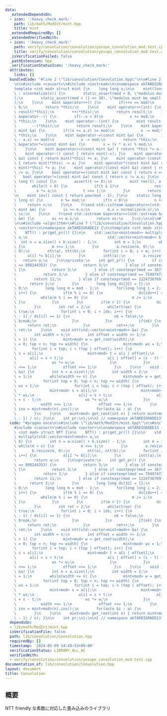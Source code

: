```yaml
---
data:
  _extendedDependsOn:
  - icon: ':heavy_check_mark:'
    path: lib/math/ModInt/mint.hpp
    title: mint
  _extendedRequiredBy: []
  _extendedVerifiedWith:
  - icon: ':heavy_check_mark:'
    path: verify/convolution/convolution/yosupo_convolution_mod.test.cpp
    title: verify/convolution/convolution/yosupo_convolution_mod.test.cpp
  _isVerificationFailed: false
  _pathExtension: hpp
  _verificationStatusIcon: ':heavy_check_mark:'
  attributes:
    links: []
  bundledCode: "#line 2 \"lib/convolution/Convolution.hpp\"\n\n#line 2 \"lib/math/ModInt/mint.hpp\"\
    \n\n#include <cassert>\n#include <iostream>\n\nnamespace akTARDIGRADE13 {\n\n\
    template <int mod> struct mint {\n    long long x;\n\n    mint(long long x = 0)\
    \ : x(normalize(x)) {\n        static_assert(mod > 0, \"modulus must be positive\"\
    );\n        static_assert(mod < (1 << 30), \"modulus must be small than 2*30\"\
    );\n    }\n\n    mint &operator++() {\n        if(++x == mod)\n            x =\
    \ 0;\n        return *this;\n    }\n\n    mint operator++(int) {\n        mint\
    \ result(*this);\n        ++(*this);\n        return result;\n    }\n\n    mint\
    \ &operator--() {\n        if(--x < 0)\n            x += mod;\n        return\
    \ *this;\n    }\n\n    mint operator--(int) {\n        mint result(*this);\n \
    \       --(*this);\n        return result;\n    }\n\n    mint &operator+=(const\
    \ mint &a) {\n        if((x += a.x) >= mod)\n            x -= mod;\n        return\
    \ *this;\n    }\n\n    mint &operator-=(const mint &a) {\n        if((x += mod\
    \ - a.x) >= mod)\n            x -= mod;\n        return *this;\n    }\n\n    mint\
    \ &operator*=(const mint &a) {\n        x = (x * a.x) % mod;\n        return *this;\n\
    \    }\n\n    mint &operator/=(const mint &a) { return *this *= a.inv(); }\n\n\
    \    mint operator-() const { return mint(-x); }\n    mint operator+(const mint\
    \ &a) const { return mint(*this) += a; }\n    mint operator-(const mint &a) const\
    \ { return mint(*this) -= a; }\n    mint operator*(const mint &a) const { return\
    \ mint(*this) *= a; }\n    mint operator/(const mint &a) const { return mint(*this)\
    \ /= a; }\n\n    bool operator==(const mint &a) const { return x == a.x; }\n \
    \   bool operator!=(const mint &a) const { return x != a.x; }\n\n    mint pow(long\
    \ long t) const {\n        assert(t >= 0);\n        mint res(1), a(*this);\n \
    \       while(t > 0) {\n            if(t & 1)\n                res *= a;\n   \
    \         a *= a;\n            t >>= 1;\n        }\n        return res;\n    }\n\
    \n    mint inv() const { return pow(mod - 2); }\n\n    static long long normalize(long\
    \ long n) {\n        n %= mod;\n        if(n < 0)\n            n += mod;\n   \
    \     return n;\n    }\n\n    friend std::istream &operator>>(std::istream &is,\
    \ mint &m) {\n        is >> m.x;\n        m.x = normalize(m.x);\n        return\
    \ is;\n    }\n\n    friend std::ostream &operator<<(std::ostream &os, const mint\
    \ &m) {\n        os << m.x;\n        return os;\n    }\n};\n\n}\n#line 4 \"lib/convolution/Convolution.hpp\"\
    \n\n#include <algorithm>\n#line 7 \"lib/convolution/Convolution.hpp\"\n#include\
    \ <vector>\n\nnamespace akTARDIGRADE13 {\n\ntemplate <int mod> struct NTT {\n\n\
    \    NTT() : pr(get_pr()) {}\n\n    std::vector<mint<mod>> multiply(std::vector<mint<mod>>\
    \ a,\n                                    std::vector<mint<mod>> b) {\n      \
    \  int n = a.size() + b.size() - 1;\n        int m = 1;\n        while(m < n)\
    \ {\n            m <<= 1;\n        }\n        a.resize(m, 0);\n        b.resize(m,\
    \ 0);\n        ntt(a), ntt(b);\n        for(int i = 0; i < m; i++) {\n       \
    \     a[i] *= b[i];\n        }\n        intt(a);\n        a.resize(n);\n     \
    \   return a;\n    }\n\nprivate:\n    int get_pr() {\n        if constexpr(mod\
    \ == 998244353) {\n            return 3;\n        } else if constexpr(mod == 469762049)\
    \ {\n            return 3;\n        } else if constexpr(mod == 167772161) {\n\
    \            return 3;\n        } else if constexpr(mod == 754974721) {\n    \
    \        return 11;\n        } else if constexpr(mod == 1224736769) {\n      \
    \      return 3;\n        }\n        long long ds[32] = {};\n        int idx =\
    \ 0;\n        long long m = mod - 1;\n        for(long long i = 2; i * i <= m;\
    \ i++) {\n            if(m % i == 0) {\n                ds[idx++] = i;\n     \
    \           while(m % i == 0) {\n                    m /= i;\n               \
    \ }\n            }\n        }\n        if(m > 1) {\n            ds[idx++] = m;\n\
    \        }\n        int ret = 2;\n        while(true) {\n            bool ok =\
    \ true;\n            for(int i = 0; i < idx; i++) {\n                if(mint<mod>(ret).pow((mod\
    \ - 1) / ds[i]) == 1) {\n                    ok = false;\n                   \
    \ break;\n                }\n            }\n            if(ok) {\n           \
    \     return ret;\n            }\n            ret++;\n        }\n        return\
    \ ret;\n    }\n\n    void ntt(std::vector<mint<mod>> &a) {\n        int n = a.size();\n\
    \        int width = n;\n        int offset = width >> 1;\n        while(width\
    \ > 1) {\n            mint<mod> w = get_root(width);\n            for(int top\
    \ = 0; top < n; top += width) {\n                mint<mod> ws = 1;\n         \
    \       for(int i = top; i < (top | offset); i++) {\n                    mint<mod>\
    \ s = a[i];\n                    mint<mod> t = a[i | offset];\n              \
    \      a[i] = s + t;\n                    a[i | offset] = (s - t) * ws;\n    \
    \                ws *= w;\n                }\n            }\n            width\
    \ >>= 1;\n            offset >>= 1;\n        }\n    }\n\n    void intt(std::vector<mint<mod>>\
    \ &a) {\n        int n = a.size();\n        int width = 2;\n        int offset\
    \ = 1;\n        while(width <= n) {\n            mint<mod> w = get_root(width).inv();\n\
    \            for(int top = 0; top < n; top += width) {\n                mint<mod>\
    \ ws = 1;\n                for(int i = top; i < (top | offset); i++) {\n     \
    \               mint<mod> s = a[i];\n                    mint<mod> t = a[i | offset]\
    \ * ws;\n                    a[i] = s + t;\n                    a[i | offset]\
    \ = s - t;\n                    ws *= w;\n                }\n            }\n \
    \           width <<= 1;\n            offset <<= 1;\n        }\n        mint<mod>\
    \ inv = mint<mod>(n).inv();\n        for(auto &i : a) {\n            i *= inv;\n\
    \        }\n    }\n\n    mint<mod> get_root(int n) { return mint<mod>(pr).pow((mod\
    \ - 1) / n); }\n\n    int pr;\n};\n\n} // namespace akTARDIGRADE13\n"
  code: "#pragma once\n\n#include \"lib/math/ModInt/mint.hpp\"\n\n#include <algorithm>\n\
    #include <cassert>\n#include <vector>\n\nnamespace akTARDIGRADE13 {\n\ntemplate\
    \ <int mod> struct NTT {\n\n    NTT() : pr(get_pr()) {}\n\n    std::vector<mint<mod>>\
    \ multiply(std::vector<mint<mod>> a,\n                                    std::vector<mint<mod>>\
    \ b) {\n        int n = a.size() + b.size() - 1;\n        int m = 1;\n       \
    \ while(m < n) {\n            m <<= 1;\n        }\n        a.resize(m, 0);\n \
    \       b.resize(m, 0);\n        ntt(a), ntt(b);\n        for(int i = 0; i < m;\
    \ i++) {\n            a[i] *= b[i];\n        }\n        intt(a);\n        a.resize(n);\n\
    \        return a;\n    }\n\nprivate:\n    int get_pr() {\n        if constexpr(mod\
    \ == 998244353) {\n            return 3;\n        } else if constexpr(mod == 469762049)\
    \ {\n            return 3;\n        } else if constexpr(mod == 167772161) {\n\
    \            return 3;\n        } else if constexpr(mod == 754974721) {\n    \
    \        return 11;\n        } else if constexpr(mod == 1224736769) {\n      \
    \      return 3;\n        }\n        long long ds[32] = {};\n        int idx =\
    \ 0;\n        long long m = mod - 1;\n        for(long long i = 2; i * i <= m;\
    \ i++) {\n            if(m % i == 0) {\n                ds[idx++] = i;\n     \
    \           while(m % i == 0) {\n                    m /= i;\n               \
    \ }\n            }\n        }\n        if(m > 1) {\n            ds[idx++] = m;\n\
    \        }\n        int ret = 2;\n        while(true) {\n            bool ok =\
    \ true;\n            for(int i = 0; i < idx; i++) {\n                if(mint<mod>(ret).pow((mod\
    \ - 1) / ds[i]) == 1) {\n                    ok = false;\n                   \
    \ break;\n                }\n            }\n            if(ok) {\n           \
    \     return ret;\n            }\n            ret++;\n        }\n        return\
    \ ret;\n    }\n\n    void ntt(std::vector<mint<mod>> &a) {\n        int n = a.size();\n\
    \        int width = n;\n        int offset = width >> 1;\n        while(width\
    \ > 1) {\n            mint<mod> w = get_root(width);\n            for(int top\
    \ = 0; top < n; top += width) {\n                mint<mod> ws = 1;\n         \
    \       for(int i = top; i < (top | offset); i++) {\n                    mint<mod>\
    \ s = a[i];\n                    mint<mod> t = a[i | offset];\n              \
    \      a[i] = s + t;\n                    a[i | offset] = (s - t) * ws;\n    \
    \                ws *= w;\n                }\n            }\n            width\
    \ >>= 1;\n            offset >>= 1;\n        }\n    }\n\n    void intt(std::vector<mint<mod>>\
    \ &a) {\n        int n = a.size();\n        int width = 2;\n        int offset\
    \ = 1;\n        while(width <= n) {\n            mint<mod> w = get_root(width).inv();\n\
    \            for(int top = 0; top < n; top += width) {\n                mint<mod>\
    \ ws = 1;\n                for(int i = top; i < (top | offset); i++) {\n     \
    \               mint<mod> s = a[i];\n                    mint<mod> t = a[i | offset]\
    \ * ws;\n                    a[i] = s + t;\n                    a[i | offset]\
    \ = s - t;\n                    ws *= w;\n                }\n            }\n \
    \           width <<= 1;\n            offset <<= 1;\n        }\n        mint<mod>\
    \ inv = mint<mod>(n).inv();\n        for(auto &i : a) {\n            i *= inv;\n\
    \        }\n    }\n\n    mint<mod> get_root(int n) { return mint<mod>(pr).pow((mod\
    \ - 1) / n); }\n\n    int pr;\n};\n\n} // namespace akTARDIGRADE13"
  dependsOn:
  - lib/math/ModInt/mint.hpp
  isVerificationFile: false
  path: lib/convolution/Convolution.hpp
  requiredBy: []
  timestamp: '2024-05-09 14:49:53+09:00'
  verificationStatus: LIBRARY_ALL_AC
  verifiedWith:
  - verify/convolution/convolution/yosupo_convolution_mod.test.cpp
documentation_of: lib/convolution/Convolution.hpp
layout: document
title: Convolution
---
```


## 概要

NTT friendly な素数に対応した畳み込みのライブラリ
